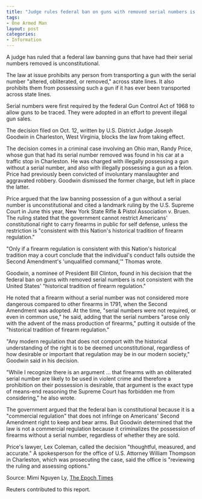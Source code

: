 ```yaml
---
title: "Judge rules federal ban on guns with removed serial numbers is unconstitutional"
tags:
- One Armed Man
layout: post
categories:
- Information
---
```


A judge has ruled that a federal law banning guns that have had their serial numbers removed is unconstitutional.

The law at issue prohibits any person from transporting a gun with the serial number "altered, obliterated, or removed," across state lines. It also prohibits them from possessing such a gun if it has ever been transported across state lines.

Serial numbers were first required by the federal Gun Control Act of 1968 to allow guns to be traced. They were adopted in an effort to prevent illegal gun sales.

The decision filed on Oct. 12, written by U.S. District Judge Joseph Goodwin in Charleston, West Virginia, blocks the law from taking effect.

The decision comes in a criminal case involving an Ohio man, Randy Price, whose gun that had its serial number removed was found in his car at a traffic stop in Charleston. He was charged with illegally possessing a gun without a serial number, and also with illegally possessing a gun as a felon. Price had previously been convicted of involuntary manslaughter and aggravated robbery. Goodwin dismissed the former charge, but left in place the latter.

Price argued that the law banning possession of a gun without a serial number is unconstitutional and cited a landmark ruling by the U.S. Supreme Court in June this year, New York State Rifle & Pistol Association v. Bruen. The ruling stated that the government cannot restrict Americans' constitutional right to carry firearms in public for self defense, unless the restriction is "consistent with this Nation's historical tradition of firearm regulation."

"Only if a firearm regulation is consistent with this Nation's historical tradition may a court conclude that the individual's conduct falls outside the Second Amendment's 'unqualified command,'" Thomas wrote.

Goodwin, a nominee of President Bill Clinton, found in his decision that the federal ban on guns with removed serial numbers is not consistent with the United States' "historical tradition of firearm regulation."

He noted that a firearm without a serial number was not considered more dangerous compared to other firearms in 1791, when the Second Amendment was adopted. At the time, "serial numbers were not required, or even in common use," he said, adding that the serial numbers "arose only with the advent of the mass production of firearms," putting it outside of the "historical tradition of firearm regulation."

"Any modern regulation that does not comport with the historical understanding of the right is to be deemed unconstitutional, regardless of how desirable or important that regulation may be in our modern society," Goodwin said in his decision.

"While I recognize there is an argument ... that firearms with an obliterated serial number are likely to be used in violent crime and therefore a prohibition on their possession is desirable, that argument is the exact type of means-end reasoning the Supreme Court has forbidden me from considering," he also wrote.

The government argued that the federal ban is constitutional because it is a "commercial regulation" that does not infringe on Americans' Second Amendment right to keep and bear arms. But Goodwin determined that the law is not a commercial regulation because it criminalizes the possession of firearms without a serial number, regardless of whether they are sold.

Price's lawyer, Lex Coleman, called the decision "thoughtful, measured, and accurate." A spokesperson for the office of U.S. Attorney William Thompson in Charleston, which was prosecuting the case, said the office is "reviewing the ruling and assessing options."

Source: Mimi Nguyen Ly, [The Epoch Times](https://www.theepochtimes.com/judge-rules-federal-ban-on-guns-with-removed-serial-numbers-is-unconstitutional_4795949.html?utm_source=partner&utm_campaign=BonginoReport)

Reuters contributed to this report.